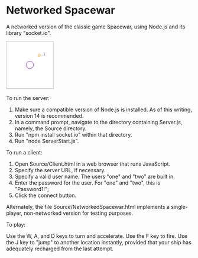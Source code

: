 Networked Spacewar
==================

A networked version of the classic game Spacewar, using Node.js and its library "socket.io".

![Screenshot](Screenshot.png?raw=true "Screenshot")

To run the server:

1. Make sure a compatible version of Node.js is installed.  As of this writing, version 14 is recommended.
2. In a command prompt, navigate to the directory containing Server.js, namely, the Source directory.
3. Run "npm install socket.io" within that directory.
4. Run "node ServerStart.js".

To run a client:

1. Open Source/Client.html in a web browser that runs JavaScript.
2. Specify the server URL, if necessary.
3. Specify a valid user name.  The users "one" and "two" are built in.
4. Enter the password for the user.  For "one" and "two", this is "Password1!";
4. Click the connect button.

Alternately, the file Source/NetworkedSpacewar.html implements a single-player, non-networked version for testing purposes.

To play:

Use the W, A, and D keys to turn and accelerate.  Use the F key to fire.  Use the J key to "jump" to another location instantly, provided that your ship has adequately recharged from the last attempt.
